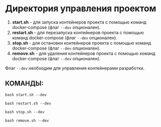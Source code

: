 # Директория управления проектом

1) **start.sh** - для запуска контейнеров проекта с помощью команд docker-compose (флаг `--dev` опционален).
2) **restart.sh** - для перезапуска контейнеров проекта с помощью команд docker-compose (флаг `--dev` опционален).
3) **stop.sh** - для остановки контейнеров проекта с помощью команд docker-compose (флаг `--dev` опционален).
4) **remove.sh** - для удаления контейнеров проекта с помощью команд docker-compose (флаг `--dev` опционален).

Флаг `--dev` необходим для управления контейнерами разработки.

## КОМАНДЫ:

```commandline
bash start.sh --dev
```

```commandline
bash restart.sh --dev
```

```commandline
bash stop.sh --dev
```

```commandline
bash remove.sh --dev
```